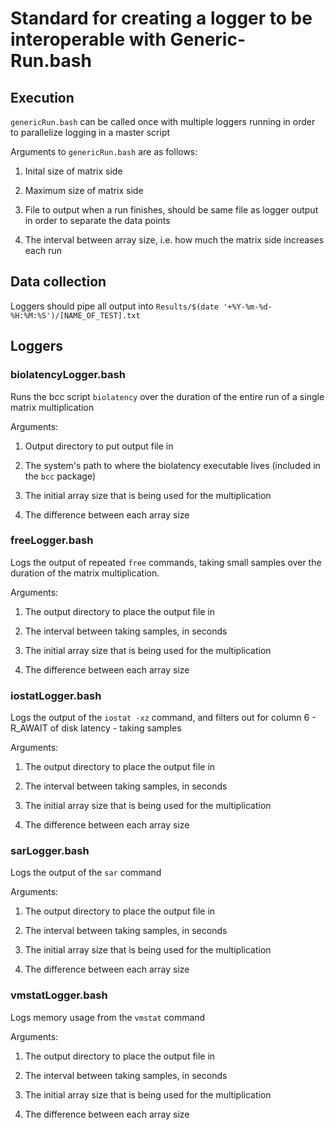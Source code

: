 # Standard for creating a logger to be interoperable with Generic-Run.bash

## Execution 

`genericRun.bash` can be called once with multiple loggers running in order to parallelize logging in a master script

Arguments to `genericRun.bash` are as follows:
1. Inital size of matrix side

2. Maximum size of matrix side

3. File to output when a run finishes, should be same file as logger output in order to separate the data points

4. The interval between array size, i.e. how much the matrix side increases each run

## Data collection

Loggers should pipe all output into `Results/$(date '+%Y-%m-%d-%H:%M:%S')/[NAME_OF_TEST].txt`

## Loggers
### biolatencyLogger.bash
Runs the bcc script `biolatency` over the duration of the entire run of a single matrix multiplication

Arguments:

1. Output directory to put output file in

2. The system's path to where the biolatency executable lives (included in the `bcc` package)

3. The initial array size that is being used for the multiplication

4. The difference between each array size

### freeLogger.bash
Logs the output of repeated `free` commands, taking small samples over the duration of the matrix multiplication.

Arguments:

1. The output directory to place the output file in

2. The interval between taking samples, in seconds

3. The initial array size that is being used for the multiplication

4. The difference between each array size

### iostatLogger.bash
Logs the output of the `iostat -xz` command, and filters out for column 6 - R\_AWAIT of disk latency - taking samples

Arguments:

1. The output directory to place the output file in

2. The interval between taking samples, in seconds

3. The initial array size that is being used for the multiplication

4. The difference between each array size

### sarLogger.bash
Logs the output of the `sar` command

Arguments:

1. The output directory to place the output file in

2. The interval between taking samples, in seconds

3. The initial array size that is being used for the multiplication

4. The difference between each array size

### vmstatLogger.bash
Logs memory usage from the `vmstat` command

Arguments:

1. The output directory to place the output file in

2. The interval between taking samples, in seconds

3. The initial array size that is being used for the multiplication

4. The difference between each array size

